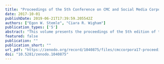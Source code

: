 ```yaml
---
title: "Proceedings of the 5th Conference on CMC and Social Media Corpora for the Humanities"
date: 2017-10-01
publishDate: 2019-06-21T17:39:59.205542Z
authors: ["Egon W. Stemle", "Ciara R. Wigham"]
publication_types: ['5']
abstract: "This volume presents the proceedings of the 5th edition of the annual conference series on CMC and Social Media Corpora for the Humanities (cmc-corpora2017). This conference series is dedicated to the collection, annotation, processing, and exploitation of corpora of computer-mediated communication (CMC) and social media for research in the humanities. The annual event brings together language-centered research on CMC and social media in linguistics, philologies, communication sciences, media and social sciences with research questions from the fields of corpus and computational linguistics, language technology, text technology, and machine learning. The 5th Conference on CMC and Social Media Corpora for the Humanities was held at Eurac Research on October, 4th and 5th, in Bolzano, Italy. This volume contains extended abstracts of the invited talks, papers, and extended abstracts of posters presented at the event. The conference attracted 26 valid submissions. Each submission was reviewed by at least two members of the scientific committee. This committee decided to accept 16 papers and 8 posters of which 14 papers and 3 posters were presented at the conference. The programme also includes three invited talks: two keynote talks by Aivars Glaznieks (Eurac Research, Italy) and A. Seza Doğruöz (Independent researcher) and an invited talk on the Common Language Resources and Technology Infrastructure (CLARIN) given by Darja Fišer, the CLARIN ERIC Director of User Involvement."
featured: false
publication: ""
publication_short: ""
url_pdf: "https://zenodo.org/record/1040875/files/cmccorpora17-proceedings-v2.pdf"
doi: "10.5281/zenodo.1040875"
---
```


